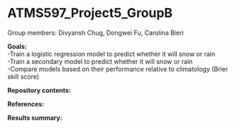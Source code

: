 # ATMS597_Project5_GroupB 
Group members: Divyansh Chug, Dongwei Fu, Carolina Bieri <br>

<b>Goals:</b> <br>
-Train a logistic regression model to predict whether it will snow or rain <br>
-Train a secondary model to predict whether it will snow or rain <br>
-Compare models based on their performance relative to climatology (Brier skill score) <br>

<b>Repository contents:</b><br>

<b>References:</b></br>

<b>Results summary:</b>
